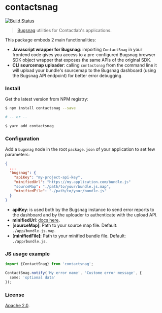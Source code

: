 # contactsnag

[![Build Status](https://travis-ci.org/contactlab/contactsnag.svg?branch=master)](https://travis-ci.org/contactlab/contactsnag)

> [Bugsnag]() utilities for Contactlab's applications.

This package embeds 2 main functionalities:

- **Javascript wrapper for Bugsnag**: importing `ContactSnag` in your frontend code gives you access to a pre-configured Bugsnag browser SDK object wrapper that exposes the same APIs of the original SDK.
- **CLI sourcemap uploader**: calling `contactsnag` from the command line it will upload your bundle's sourcemap to the Bugsnag dashboard (using the Bugsnag API endpoint) for better error debugging.

### Install

Get the latest version from NPM registry:

```sh
$ npm install contactsnag --save

# -- or --

$ yarn add contactsnag
```

### Configuration

Add a `bugsnag` node in the root `package.json` of your application to set few parameters:

```json
{
  ...
  "bugsnag": {
    "apiKey": "my-project-api-key",
    "minifiedUrl": "https://my.application.com/bundle.js"
    "sourceMap": "./path/to/your/bundle.js.map",
    "minifiedFile": "./path/to/your/bundle.js"
  }
}
```

- **apiKey**: is used both by the Bugsnag instance to send error reports to the dashboard and by the uploader to authenticate with the upload API.
- **minifiedUrl**: [docs here](https://docs.bugsnag.com/api/js-source-map-upload/#uploading-source-maps).
- **[sourceMap]**: Path to your source map file. Default: `./app/bundle.js.map`.
- **[minifiedFile]**: Path to your minified bundle file. Default: `./app/bundle.js`.

### JS usage example

```ts
import {ContactSnag} from 'contactsnag';

ContactSnag.notify('My error name', 'Custome error message', {
  some: 'optional data'
});
```

### License

[Apache 2.0](LICENSE).
